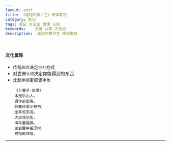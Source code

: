 ```yaml
---
layout: post  
title: 《遥远的救世主》阅读笔记
category: 笔记  
tags: 笔记 方法论 原理 认知
keywords:    天道 认知 方法论 
description:  遥远的救世主 阅读笔记

---
```


#### 文化属性

- 传统`观念`决定`行为`方式
- 对世界`认知`决定你能得到的东西
- 比起`孝顺`更应该`孝敬`

```
    《卜算子-自嘲》
    本是后山人，
    偶作前堂客。
    醉舞经阁半卷书，
    坐井说天阔。
    大志戏功名，
    海斗量福祸。
    论到囊中羞涩时，
    怒指乾坤错。
```


---